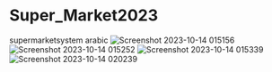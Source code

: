 # Super_Market2023
supermarketsystem arabic
![Screenshot 2023-10-14 015156](https://github.com/XFORCE747/Super_Market2023/assets/88005445/9fa529cc-a820-4217-a156-dca2aa92e535)
![Screenshot 2023-10-14 015252](https://github.com/XFORCE747/Super_Market2023/assets/88005445/054524ce-7624-443f-b27e-4491639073a7)
![Screenshot 2023-10-14 015339](https://github.com/XFORCE747/Super_Market2023/assets/88005445/f84b0e9c-6ea1-4e85-b6c4-5321f60c239b)
![Screenshot 2023-10-14 020239](https://github.com/XFORCE747/Super_Market2023/assets/88005445/16aceef1-90c3-4987-84ca-11304bd3795b)


